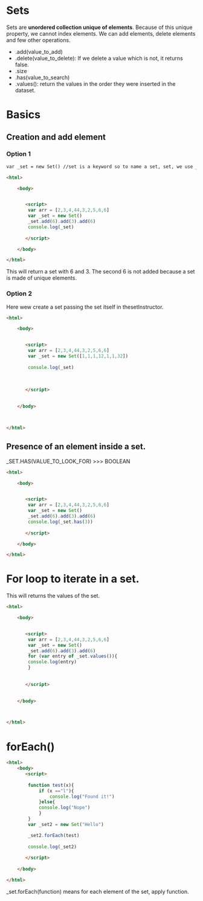 # Sets

Sets are **unordered collection unique of elements**.
Because of this unique property, we cannot index elements.
We can add elements, delete elements and few other operations.
- .add(value_to_add)
- .delete(value_to_delete): If we delete a value which is not, it returns false.
- .size
- .has(value_to_search)
- .values(): return the values in the order they were inserted in the dataset.

# Basics

## Creation and add element
### Option 1
```html
var _set = new Set() //set is a keyword so to name a set, set, we use _set.
```

```html
<html>

    <body>


       <script>
        var arr = [2,3,4,44,3,2,5,6,6]
        var _set = new Set()
        _set.add(6).add(3).add(6)
        console.log(_set)
       
       </script>

    </body>

</html>
```
This will return a set with 6 and 3. The second 6 is not added because a set is made of unique elements.
### Option 2
Here wew create a set passing the set itself in thesetInstructor.


```html
<html>

    <body>


       <script>
        var arr = [2,3,4,44,3,2,5,6,6]
        var _set = new Set([1,1,1,12,1,1,32])
      
        console.log(_set)
        
        
       
       </script>
            

    </body>



</html>
```

## Presence of an element inside a set.

_SET.HAS(VALUE_TO_LOOK_FOR) >>> BOOLEAN

```html
<html>

    <body>


       <script>
        var arr = [2,3,4,44,3,2,5,6,6]
        var _set = new Set()
        _set.add(6).add(3).add(6)
        console.log(_set.has(3))
       
       </script>

    </body>

</html>
```

# For loop to iterate in a set.
This will returns the values of the set.

```html
<html>

    <body>


       <script>
        var arr = [2,3,4,44,3,2,5,6,6]
        var _set = new Set()
        _set.add(6).add(3).add(6)
        for (var entry of _set.values()){
        console.log(entry)
        }
        
       
       </script>
            

    </body>



</html>

```

# forEach()

```html
<html>
    <body>
       <script>
        
        function test(x){
            if (x =="l"){
                console.log("Found it!")
            }else{
            console.log("Nope")
            }   
        }
        var _set2 = new Set("Hello")

        _set2.forEach(test)
      
        console.log(_set2)
        
       </script>
            
    </body>

</html>
```
_set.forEach(function) means for each element of the set, apply function.
